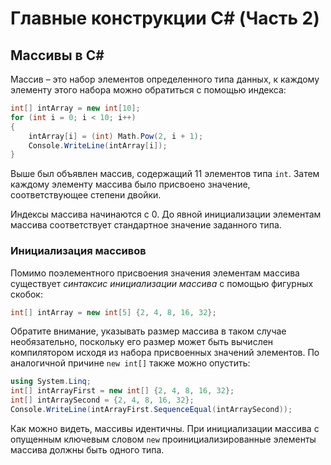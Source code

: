 # Главные конструкции C# (Часть 2)

## Массивы в C#

Массив – это набор элементов определенного типа данных, к каждому элементу этого набора можно обратиться с помощью индекса:

```csharp
int[] intArray = new int[10];
for (int i = 0; i < 10; i++)
{
    intArray[i] = (int) Math.Pow(2, i + 1);
    Console.WriteLine(intArray[i]);
}
```

Выше был объявлен массив, содержащий 11 элементов типа ``int``. Затем каждому элементу массива было присвоено значение, соответствующее степени двойки.

Индексы массива начинаются с 0. До явной инициализации элементам массива соответствует стандартное значение заданного типа.

### Инициализация массивов

Помимо поэлементного присвоения значения элементам массива существует *синтаксис инициализации массива* с помощью фигурных скобок:

```csharp
int[] intArray = new int[5] {2, 4, 8, 16, 32};
```

Обратите внимание, указывать размер массива в таком случае необязательно, поскольку его размер может быть вычислен компилятором исходя из набора присвоенных значений элементов. По аналогичной причине ``new int[]`` также можно опустить:
```csharp
using System.Linq;
int[] intArrayFirst = new int[] {2, 4, 8, 16, 32};
int[] intArraySecond = {2, 4, 8, 16, 32};
Console.WriteLine(intArrayFirst.SequenceEqual(intArraySecond));
```
Как можно видеть, массивы идентичны. При инициализации массива с опущенным ключевым словом ``new`` проинициализированные элементы массива должны быть одного типа.

